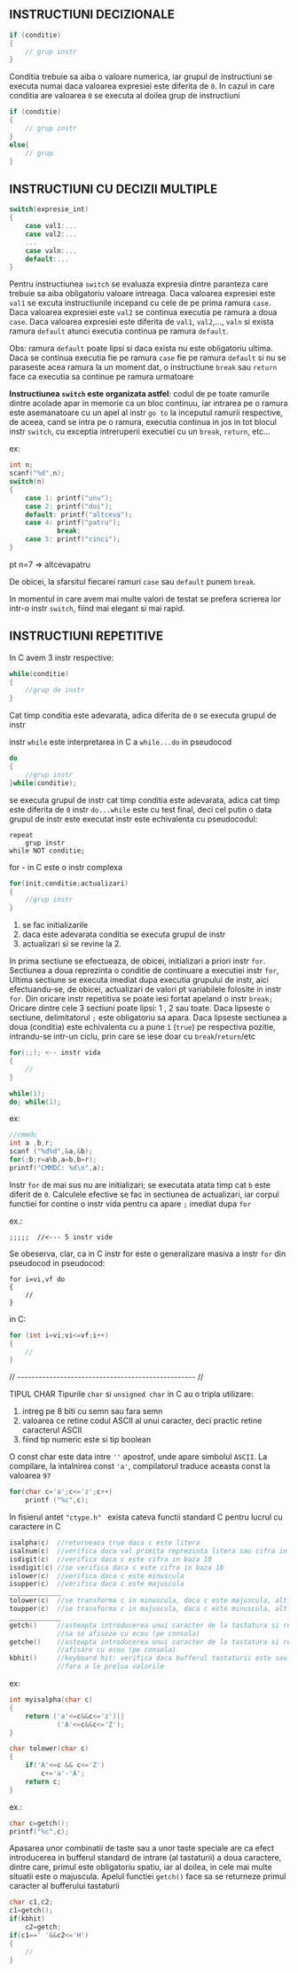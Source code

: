 ## INSTRUCTIUNI DECIZIONALE
```c
if (conditie)
{
    // grup instr
}
```
Conditia trebuie sa aiba o valoare numerica, iar grupul de instructiuni se executa numai daca valoarea expresiei este diferita de ```0```. In cazul in care conditia are valoarea ```0``` se executa al doilea grup de instructiuni
```c
if (conditie)
{
    // grup instr
}
else{
    // grup
}
```
## INSTRUCTIUNI CU DECIZII MULTIPLE
```c
switch(expresie_int)
{
    case val1:...
    case val2:...
    ...
    case valn:...
    default:...
}
```
Pentru instructiunea ```switch``` se evaluaza expresia dintre paranteza care trebuie sa aiba obligatoriu valoare intreaga. Daca valoarea expresiei este ```val1``` se excuta instructiunile incepand cu cele de pe prima ramura ```case```. Daca valoarea expresiei este ```val2``` se continua executia pe ramura a doua ```case```. Daca valoarea expresiei este diferita de ```val1```, ```val2```,..., ```valn``` si exista ramura ```default``` atunci executia continua pe ramura ```default```.

Obs: ramura ```default``` poate lipsi si daca exista nu este obligatoriu ultima. 
Daca se continua executia fie pe ramura ```case``` fie pe ramura ```default``` si nu se paraseste acea ramura la un moment dat, o instructiune ```break``` sau ```return``` face ca executia sa continue pe ramura urmatoare

**Instructiunea ```switch``` este organizata astfel**: codul de pe toate ramurile dintre acolade apar in memorie ca un bloc continuu, iar intrarea pe o ramura este asemanatoare cu un apel al instr ```go to``` la inceputul ramurii respective, de aceea, cand se intra pe o ramura, executia continua in jos in tot blocul instr ```switch```, cu exceptia intreruperii executiei cu un ```break```, ```return```, etc...

ex:
```c
int n;
scanf("%d",n);
switch(n)
{
    case 1: printf("unu");
    case 2: printf("doi");
    default: printf("altceva");
    case 4: printf("patru");
            break;
    case 5: printf("cinci");
}
```
pt n=7 => altcevapatru

De obicei, la sfarsitul fiecarei ramuri ```case``` sau ```default``` punem ```break```.

In momentul in care avem mai multe valori de testat se prefera scrierea lor intr-o instr ```switch```, fiind mai elegant si mai rapid.

## INSTRUCTIUNI REPETITIVE
In C avem 3 instr respective:
```c
while(conditie)
{
    //grup de instr
}
```
Cat timp conditia este adevarata, adica diferita de ```0``` se executa grupul de instr

instr ```while``` este interpretarea in C a ```while...do``` in pseudocod
```c
do
{
    //grup instr
}while(conditie);
```
se executa grupul de instr cat timp conditia este adevarata, adica cat timp este diferita de ```0```
instr ```do...while``` este cu test final, deci cel putin o data grupul de instr este executat
instr este echivalenta cu pseudocodul:
```
repeat
    grup instr
while NOT conditie;
```
for - in C este o instr complexa
```c
for(init;conditie;actualizari)
{
    //grup instr
}
```
1.  se fac initializarile
2.  daca este adevarata conditia se executa grupul de instr
3.  actualizari si se revine la 2. 

In prima sectiune se efectueaza, de obicei, initializari a priori instr ```for```. Sectiunea a doua reprezinta o conditie de continuare a executiei instr ```for```, Ultima sectiune se executa imediat dupa executia grupului de instr, aici efectuandu-se, de obicei, actualizari de valori pt variabilele folosite in instr ```for```. Din oricare instr repetitiva se poate iesi fortat apeland o instr ```break;``` Oricare dintre cele 3 sectiuni poate lipsi: 1 , 2 sau toate. Daca lipseste o sectiune, delimitatorul ```;``` este obligatoriu sa apara. Daca lipseste sectiunea a doua (conditia) este echivalenta cu a pune ```1``` (```true```) pe respectiva pozitie, intrandu-se intr-un ciclu, prin care se iese doar cu ```break```/```return```/etc
```c
for(;;); <-- instr vida
{
    //
}

while(1); 
do; while(1);
```
ex:
```c
//cmmdc
int a ,b,r;
scanf ("%d%d",&a,&b);
for(;b;r=a%b,a=b,b=r);
printf("CMMDC: %d\n",a);
```
Instr ```for``` de mai sus nu are initializari; se executata atata timp cat ```b``` este diferit de ```0```. Calculele efective se fac in sectiunea de actualizari, iar corpul functiei for contine o instr vida pentru ca apare ```;``` imediat dupa ```for```

ex.:
```
;;;;;  //<--- 5 instr vide
```
Se obeserva, clar, ca in C instr for este o generalizare masiva a instr ```for``` din pseudocod
in pseudocod:
```
for i=vi,vf do
{
    //
}
```
in C:
```c
for (int i=vi;vi<=vf;i++)
{
    //
}
```

// -------------------------------------------------- //

TIPUL CHAR
Tipurile ```char``` si ```unsigned char``` in C au o tripla utilizare:
1.  intreg pe 8 biti cu semn sau fara semn
2.  valoarea ce retine codul ASCII al unui caracter, deci practic retine caracterul ASCII
3.  fiind tip numeric este si tip boolean

O const char este data intre ```''``` apostrof, unde apare simbolul ```ASCII```. La compilare, la intalnirea const ```'a'```, compilatorul traduce aceasta const la valoarea ```97```
```c
for(char c='a';c<='z';c++)
    printf ("%c",c);
```

In fisierul antet ```"ctype.h" ``` exista cateva functii standard C pentru lucrul cu caractere in C
```c
isalpha(c)  //returneaza true daca c este litera
isalnum(c)  //verifica daca val primita reprezinta litera sau cifra in baza 10
isdigit(c)  //verifica daca c este cifra in baza 10
isxdigit(c) //se verifica daca c este cifra in baza 16
islower(c)  //verifica daca c este minuscula
isupper(c)  //verifica daca c este majuscula
_____________
tolower(c)  //se transforma c in minuscula, daca c este majuscula, altfel nu se modifica
toupper(c)  //se transforma c in majuscula, daca c este minuscula, altfel se returneaza nemodificat
_____________
getch()     //asteapta introducerea unui caracter de la tastatura si returneaza caracterul introdus, fara
            //sa se afiseze cu ecou (pe consola)
getche()    //asteapta introducerea unui caracter de la tastatura si returneaza caracterul introdus, cu
            //afisare cu ecou (pe consola)
kbhit()     //keyboard hit: verifica daca bufferul tastaturii este sau nu vid, adica au fost apasate butoane
            //fara a le prelua valorile
```

ex:
```c
int myisalpha(char c)
{
    return ('a'<=c&&c<='z')||
            ('A'<=c&&c<='Z');
}

char tolower(char c)
{
    if('A'<=c && c<='Z')
        c+='a'-'A';
    return c;
}
```

ex.:
```c
char c=getch();
printf("%c",c);
```
Apasarea unor combinatii de taste sau a unor taste speciale are ca efect introducerea in bufferul standard de intrare (al tastaturii) a doua caractere, dintre care, primul este obligatoriu spatiu,  iar al doilea, in cele mai multe situatii este o majuscula. Apelul functiei ```getch()``` face sa se returneze primul caracter al bufferului tastaturii
```c
char c1,c2;
c1=getch();
if(kbhit)
    c2=getch;
if(c1==' '&&c2<='H')
{
    //
}
```

